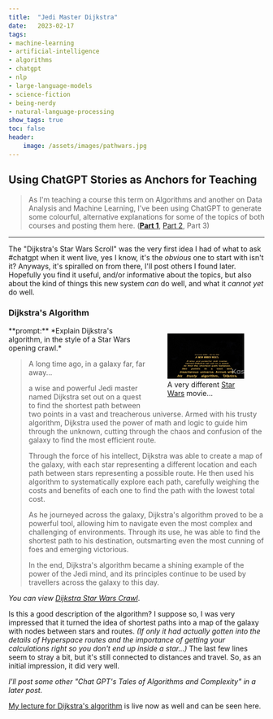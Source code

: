 ```yaml
---
title:	"Jedi Master Dijkstra"
date:	2023-02-17
tags: 
- machine-learning
- artificial-intelligence
- algorithms
- chatgpt
- nlp
- large-language-models
- science-fiction
- being-nerdy
- natural-language-processing
show_tags: true
toc: false
header:
    image: /assets/images/pathwars.jpg
---
```




## Using ChatGPT Stories as Anchors for Teaching

> As I'm teaching a course this term on Algorithms and another on Data Analysis and Machine Learning, I've been using ChatGPT to generate some colourful, alternative explanations for some of the topics of both courses and posting them here. (**[Part 1](/Jedi-Master-Dijkstra/)**, [Part 2](/PathWarsBonus-The-End-Credits), Part 3)

---

The "Dijkstra's Star Wars Scroll" was the very first idea I had of what to ask #chatgpt when it went live, yes I know, it's the *obvious* one to start with isn't it? Anyways, it's spiralled on from there, I'll post others I found later. Hopefully you find it useful, and/or informative about the topics, but also about the kind of things this new system *can* do well, and what it *cannot yet* do well.



### Dijkstra's Algorithm
<figure style="float: right;  width: 30%; ">
  	<img src="/assets/images/pathwars_crawl.jpg" alt="Image of a playful generated explanation of Dijkstra's algorithm in the style Star Wars opening text crawl." />
<figcaption>A very different <a href="https://starwarsintrocreator.kassellabs.io/#!/ENOHVrqsjFhlz3JNNVm7">Star Wars</a>  movie...</figcaption>
</figure>
**prompt:** *Explain Dijkstra's algorithm, in the style of a Star Wars opening crawl.*

>
> A long time ago, in a galaxy far, far away...
>
> a wise and powerful Jedi master named Dijkstra set out on a quest to find the shortest path between two points in a vast and treacherous universe. Armed with his trusty algorithm, Dijkstra used the power of math and logic to guide him through the unknown, cutting through the chaos and confusion of the galaxy to find the most efficient route.
>
> Through the force of his intellect, Dijkstra was able to create a map of the galaxy, with each star representing a different location and each path between stars representing a possible route. He then used his algorithm to systematically explore each path, carefully weighing the costs and benefits of each one to find the path with the lowest total cost.
>
> As he journeyed across the galaxy, Dijkstra's algorithm proved to be a powerful tool, allowing him to navigate even the most complex and challenging of environments. Through its use, he was able to find the shortest path to his destination, outsmarting even the most cunning of foes and emerging victorious.
>
> In the end, Dijkstra's algorithm became a shining example of the power of the Jedi mind, and its principles continue to be used by travellers across the galaxy to this day.
>

*You can view [Dijkstra Star Wars Crawl](
https://starwarsintrocreator.kassellabs.io/#!/ENOHVrqsjFhlz3JNNVm7)*.

Is this a good description of the algorithm? I suppose so, I was very impressed that it turned the idea of shortest paths into a map of the galaxy with nodes between stars and routes. *(If only it had actually gotten into the details of Hyperspace routes and the importance of getting your calculations right so you don't end up inside a star...)* The last few lines seem to stray a bit, but it's still connected to distances and travel. So, as an initial impression, it did very well.



*I'll post some other "Chat GPT's Tales of Algorithms and Complexity" in a later post.*



[My lecture for Dijkstra's algorithm](https://youtu.be/lkcYfF31vlc) is live now as well and can be seen here.

